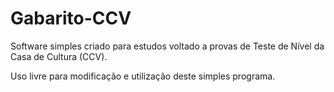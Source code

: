 # Gabarito-CCV
Software simples criado para estudos voltado a provas de Teste de Nível da Casa de Cultura (CCV).

Uso livre para modificação e utilização deste simples programa.
